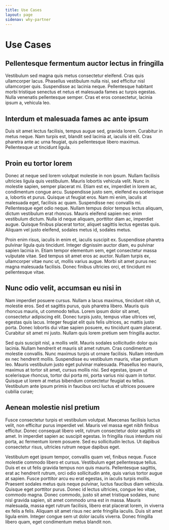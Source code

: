 ```yaml
---
title: Use Cases
layout: page
sidenav: why-partner
---
```


# Use Cases

## Pellentesque fermentum auctor lectus in fringilla

Vestibulum sed magna quis metus consectetur eleifend. Cras quis ullamcorper lacus. Phasellus vestibulum nulla nisi, sed efficitur nisl ullamcorper quis. Suspendisse ac lacinia neque. Pellentesque habitant morbi tristique senectus et netus et malesuada fames ac turpis egestas. Nulla venenatis pellentesque semper. Cras et eros consectetur, lacinia ipsum a, vehicula leo.

## Interdum et malesuada fames ac ante ipsum 

Duis sit amet lectus facilisis, tempus augue sed, gravida lorem. Curabitur in metus neque. Nam turpis est, blandit sed lacinia at, iaculis id elit. Cras pharetra ante ac urna feugiat, quis pellentesque libero maximus. Pellentesque ut tincidunt ligula.

## Proin eu tortor lorem

Donec at neque sed lorem volutpat molestie in non ipsum. Nullam facilisis ultricies ligula quis vestibulum. Mauris lobortis vehicula velit. Nunc in molestie sapien, semper placerat mi. Etiam est ex, imperdiet in lorem ac, condimentum congue arcu. Suspendisse justo sem, eleifend eu scelerisque a, lobortis et purus. Quisque ut feugiat eros. Nam mi enim, iaculis at malesuada eget, facilisis ac quam. Suspendisse nec convallis mi. Pellentesque eget odio neque. Nullam tempus dolor tempus lectus aliquam, dictum vestibulum erat rhoncus. Mauris eleifend sapien nec enim vestibulum dictum. Nulla id neque aliquam, porttitor diam ac, imperdiet augue. Quisque finibus placerat tortor, aliquet sagittis lectus egestas quis. Aliquam vel justo eleifend, sodales metus id, sodales metus.

Proin enim risus, iaculis in enim et, iaculis suscipit ex. Suspendisse pharetra pulvinar ligula quis tincidunt. Integer dignissim auctor diam, eu pulvinar sapien lacinia in. Etiam tempor elementum sem, eget consectetur massa vulputate vitae. Sed tempus sit amet eros ac auctor. Nullam turpis ex, ullamcorper vitae nunc ut, mollis varius augue. Morbi sit amet purus nec magna malesuada facilisis. Donec finibus ultricies orci, et tincidunt mi pellentesque vitae.

## Nunc odio velit, accumsan eu nisi in

Nam imperdiet posuere cursus. Nullam a lacus maximus, tincidunt nibh ut, molestie eros. Sed et sagittis purus, quis pharetra libero. Mauris quis rhoncus mauris, ut commodo tellus. Lorem ipsum dolor sit amet, consectetur adipiscing elit. Donec turpis justo, tempus vitae ultrices vel, egestas quis lacus. Integer feugiat elit quis felis ultrices, ac mattis justo porta. Donec lobortis dui vitae sapien posuere, eu tincidunt quam placerat. Curabitur sit amet mi justo. Nullam quis lorem pretium sem fringilla auctor.

Sed quis suscipit nisl, a mollis velit. Mauris sodales sollicitudin dolor quis lacinia. Nullam hendrerit et mauris sit amet rutrum. Cras condimentum molestie convallis. Nunc maximus turpis ut ornare facilisis. Nullam interdum ex nec hendrerit mollis. Suspendisse eu vestibulum mauris, vitae pretium leo. Mauris vestibulum justo eget pulvinar malesuada. Phasellus leo mauris, maximus at tortor sit amet, cursus mollis nisi. Sed egestas, ipsum ut scelerisque rhoncus, tortor dui porta mi, porta varius nisi quam in tortor. Quisque ut lorem at metus bibendum consectetur feugiat eu tellus. Vestibulum ante ipsum primis in faucibus orci luctus et ultrices posuere cubilia curae;

## Aenean molestie nisl pretium 

Fusce consectetur turpis et vestibulum volutpat. Maecenas facilisis luctus velit, non efficitur purus imperdiet vel. Mauris vel massa eget nibh finibus efficitur. Donec consequat libero velit, rutrum consectetur dolor sagittis sit amet. In imperdiet sapien ac suscipit egestas. In fringilla risus interdum nisi porta, ac fermentum lorem posuere. Sed eu sollicitudin lectus. Ut dapibus consectetur risus, ultricies rutrum neque dapibus eget.

Vestibulum eget ipsum tempor, convallis quam vel, finibus neque. Fusce molestie commodo libero et cursus. Vestibulum eget pellentesque tellus. Duis et ex ut felis gravida tempus non quis mauris. Pellentesque sagittis, erat ac hendrerit rutrum, orci odio sollicitudin ante, quis varius tortor augue at sapien. Fusce porttitor arcu eu erat egestas, in iaculis turpis mollis. Praesent sodales metus quis neque pulvinar, luctus faucibus diam vehicula. Quisque eget porttitor purus. Donec id lectus ultricies, congue leo vitae, commodo magna. Donec commodo, justo sit amet tristique sodales, nunc nisl gravida sapien, sit amet commodo urna est in massa. Mauris malesuada, massa eget rutrum facilisis, libero erat placerat lorem, in viverra ex felis a felis. Aliquam sit amet risus nec ante fringilla iaculis. Duis sit amet ligula enim. Integer congue sem ut dolor iaculis viverra. Donec fringilla libero quam, eget condimentum metus blandit non.
